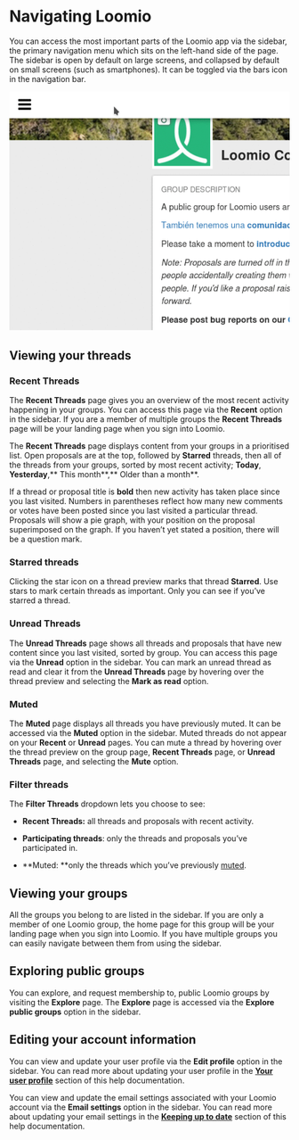 # Navigating Loomio

You can access the most important parts of the Loomio app via the sidebar, the primary navigation menu which sits on the left-hand side of the page. The sidebar is open by default on large screens, and collapsed by default on small screens (such as smartphones). It can be toggled via the bars icon in the navigation bar.

<img class="gif" alt="sidebar" src="sidebar-en.gif" />

## Viewing your threads

### Recent Threads

The **Recent Threads** page gives you an overview of the most recent activity happening in your groups. You can access this page via the **Recent** option in the sidebar. If you are a member of multiple groups the **Recent Threads** page will be your landing page when you sign into Loomio.

The **Recent Threads** page displays content from your groups in a prioritised list. Open proposals are at the top, followed by **Starred** threads, then all of the threads from your groups, sorted by most recent activity; **Today**, **Yesterday**,** This month**,** Older than a month**.

If a thread or proposal title is **bold** then new activity has taken place since you last visited. Numbers in parentheses reflect how many new comments or votes have been posted since you last visited a particular thread. Proposals will show a pie graph, with your position on the proposal superimposed on the graph. If you haven’t yet stated a position, there will be a question mark.

### Starred threads

Clicking the star icon on a thread preview marks that thread **Starred**. Use stars to mark certain threads as important. Only you can see if you’ve starred a thread.

### Unread Threads

The **Unread Threads** page shows all threads and proposals that have new content since you last visited, sorted by group. You can access this page via the **Unread** option in the sidebar. You can mark an unread thread as read and clear it from the **Unread Threads** page by hovering over the thread preview and selecting the **Mark as read** option.

### Muted

The **Muted** page displays all threads you have previously muted. It can be accessed via the **Muted** option in the sidebar. Muted threads do not appear on your **Recent** or **Unread** pages.  You can mute a thread by hovering over the thread preview on the group page, **Recent Threads** page, or **Unread Threads** page, and selecting the **Mute** option.


### Filter threads

The **Filter Threads** dropdown lets you choose to see:

* **Recent Threads:** all threads and proposals with recent activity.

* **Participating threads**: only the threads and proposals you’ve participated in.

* **Muted: **only the threads which you’ve previously [muted](keeping_up_to_date.html#thread-volume).

## Viewing your groups

All the groups you belong to are listed in the sidebar. If you are only a member of one Loomio group, the home page for this group will be your landing page when you sign into Loomio. If you have multiple groups you can easily navigate between them from using the sidebar.

## Exploring public groups

You can explore, and request membership to, public Loomio groups by visiting the **Explore** page. The **Explore** page is accessed via the **Explore public groups** option in the sidebar.


## Editing your account information

You can view and update your user profile via the **Edit profile** option in the sidebar. You can read more about updating your user profile in the **[Your user profile](https://loomio.gitbooks.io/manual/content/en/your_user_profile.html)** section of this help documentation.

You can view and update the email settings associated with your Loomio account via the **Email settings** option in the sidebar. You can read more about updating your email settings in the **[Keeping up to date](https://loomio.gitbooks.io/manual/content/en/keeping_up_to_date.html)** section of this help documentation.

